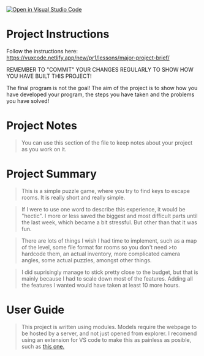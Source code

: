 [![Open in Visual Studio Code](https://classroom.github.com/assets/open-in-vscode-c66648af7eb3fe8bc4f294546bfd86ef473780cde1dea487d3c4ff354943c9ae.svg)](https://classroom.github.com/online_ide?assignment_repo_id=9001130&assignment_repo_type=AssignmentRepo)
# Project Instructions
Follow the instructions here: https://vuxcode.netlify.app/new/pr1/lessons/major-project-brief/

REMEMBER TO "COMMIT" YOUR CHANGES REGULARLY TO SHOW HOW YOU HAVE BUILT THIS PROJECT! 

The final program is not the goal! The aim of the project is to show how you have developed your program, the steps you have taken and the problems you have solved!

# Project Notes

> You can use this section of the file to keep notes about your project as you work on it.

# Project Summary

> This is a simple puzzle game, where you try to find keys to escape rooms.
> It is really short and really simple.

> If I were to use one word to describe this experience, it would be "hectic".
> I more or less saved the biggest and most difficult parts until the last week, which became a bit stressful.
> But other than that it was fun.

>There are lots of things I wish I had time to implement, such as a map of the level, some file format for rooms so you don't need >to hardcode them, an actual inventory, more complicated camera angles, some actual puzzles, amongst other things.

> I did suprisingly manage to stick pretty close to the budget, but that is mainly because I had to scale down most of the features.
> Adding all the features I wanted would have taken at least 10 more hours.

# User Guide

> This project is written using modules. Models require the webpage to be hosted by a server, and not just opened from explorer.
> I recomend using an extension for VS code to make this as painless as posible, such as [this one.](https://marketplace.visualstudio.com/items?itemName=ritwickdey.LiveServer)